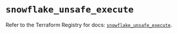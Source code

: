 # `snowflake_unsafe_execute`

Refer to the Terraform Registry for docs: [`snowflake_unsafe_execute`](https://registry.terraform.io/providers/snowflake-labs/snowflake/0.86.0/docs/resources/unsafe_execute).
